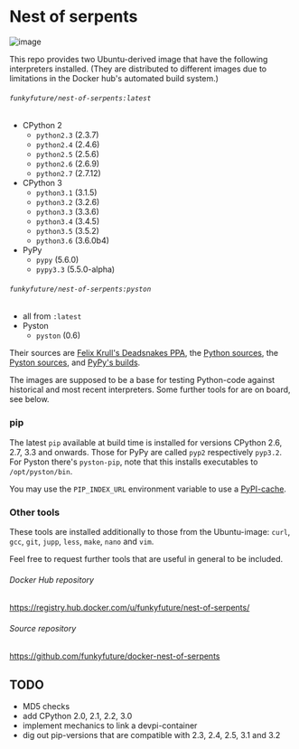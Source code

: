 # Nest of serpents

![image](http://i2.mirror.co.uk/incoming/article2357510.ece/ALTERNATES/s1200/The-Monty-Python-team-imitate-journalist-and-broadcaster-Alan-Whicker.jpg)

This repo provides two Ubuntu-derived image that have the following interpreters installed.
(They are distributed to different images due to limitations in the Docker hub's automated build system.)

###### `funkyfuture/nest-of-serpents:latest`

  - CPython 2
    - `python2.3` (2.3.7)
    - `python2.4` (2.4.6)
    - `python2.5` (2.5.6)
    - `python2.6` (2.6.9)
    - `python2.7` (2.7.12)
  - CPython 3
    - `python3.1` (3.1.5)
    - `python3.2` (3.2.6)
    - `python3.3` (3.3.6)
    - `python3.4` (3.4.5)
    - `python3.5` (3.5.2)
    - `python3.6` (3.6.0b4)
  - PyPy
    - `pypy` (5.6.0)
    - `pypy3.3` (5.5.0-alpha)

###### `funkyfuture/nest-of-serpents:pyston`

  - all from `:latest`
  - Pyston
    - `pyston` (0.6)

Their sources are
[Felix Krull's Deadsnakes PPA](https://launchpad.net/~fkrull/+archive/ubuntu/deadsnakes),
the [Python sources](https://www.python.org/ftp/python/),
the [Pyston sources](https://github.com/dropbox/pyston),
and [PyPy's builds](http://pypy.org/download.html).

The images are supposed to be a base for testing Python-code against historical
and most recent interpreters. Some further tools for are on board, see below.

### pip

The latest `pip` available at build time is installed for versions CPython
2.6, 2.7, 3.3 and onwards. Those for PyPy are called `pyp2` respectively
`pyp3.2`. For Pyston there's `pyston-pip`, note that this installs executables
to `/opt/pyston/bin`.

You may use the `PIP_INDEX_URL` environment variable to use a
[PyPI-cache](http://doc.devpi.net/latest/quickstart-pypimirror.html).

### Other tools

These tools are installed additionally to those from the Ubuntu-image:
`curl`, `gcc`, `git`, `jupp`, `less`, `make`, `nano` and `vim`.

Feel free to request further tools that are useful in general to be included.


###### Docker Hub repository

https://registry.hub.docker.com/u/funkyfuture/nest-of-serpents/

###### Source repository

https://github.com/funkyfuture/docker-nest-of-serpents


## TODO

- MD5 checks
- add CPython 2.0, 2.1, 2.2, 3.0
- implement mechanics to link a devpi-container
- dig out pip-versions that are compatible with 2.3, 2.4, 2.5, 3.1 and 3.2
